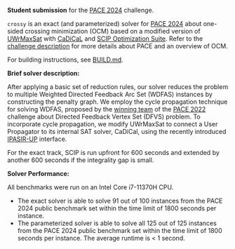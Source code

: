 **Student submission** for the [PACE 2024][PACE2024] challenge.

`crossy` is an exact (and parameterized) solver for [PACE 2024][PACE2024] about one-sided crossing minimization (OCM)
based on a modified version of [UWrMaxSat](https://github.com/marekpiotrow/UWrMaxSat) with
[CaDiCaL](https://github.com/arminbiere/cadical) and [SCIP Optimization Suite](https://scip.zib.de/).
Refer to the [challenge description][PACE2024] for more details about PACE and an overview of OCM.

For building instructions, see [BUILD.md](BUILD.md).

**Brief solver description:**

After applying a basic set of reduction rules, our solver reduces the problem to multiple Weighted Directed Feedback Arc
Set (WDFAS) instances by constructing the penalty graph.
We employ the cycle propagation technique for solving WDFAS, proposed by the [winning team][PACE2022Winner] of the
[PACE 2022][PACE2022] challenge about Directed Feedback Vertex Set (DFVS) problem.
To incorporate cycle propagation, we modify UWrMaxSat to connect a User Propagator to its internal SAT solver, CaDiCal,
using the recently introduced [IPASIR-UP][IPASIRUP] interface.

For the exact track, SCIP is run upfront for 600 seconds and extended by another 600 seconds if the integrality gap is
small.

**Solver Performance:**

All benchmarks were run on an Intel Core i7-11370H CPU.

- The exact solver is able to solve 91 out of 100 instances from the PACE 2024 public benchmark set within the time limit
of 1800 seconds per instance.
- The parameterized solver is able to solve all 125 out of 125 instances from the PACE 2024 public benchmark set within
the time limit of 1800 seconds per instance. The average runtime is < 1 second.

[IPASIRUP]: https://doi.org/10.4230/LIPIcs.SAT.2023.8
[PACE2022Winner]: https://doi.org/10.1137/1.9781611977561.ch4
[PACE2022]: https://pacechallenge.org/2022/
[PACE2024]: https://pacechallenge.org/2024/
